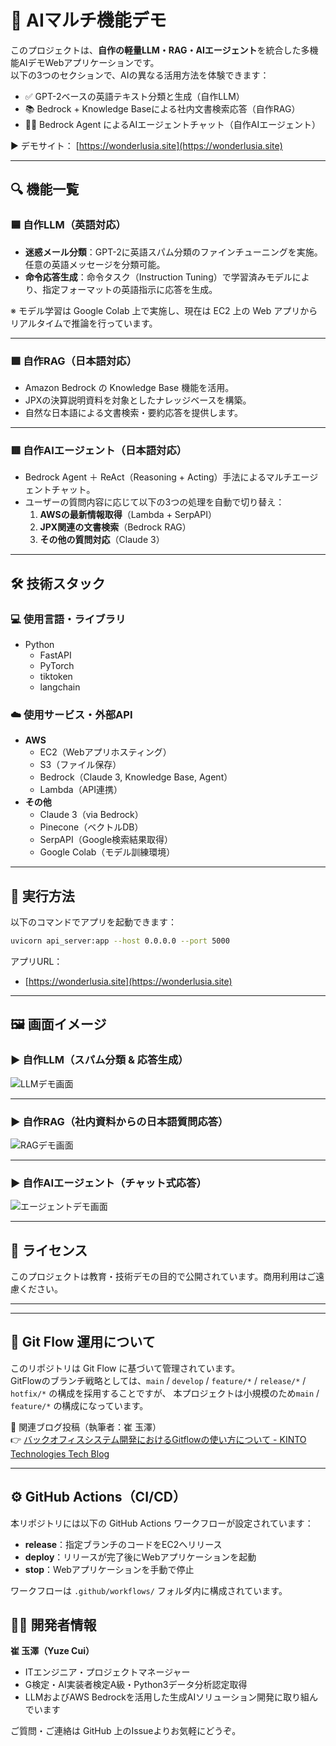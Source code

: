 
# 🧠 AIマルチ機能デモ

このプロジェクトは、**自作の軽量LLM・RAG・AIエージェント**を統合した多機能AIデモWebアプリケーションです。  
以下の3つのセクションで、AIの異なる活用方法を体験できます：

- ✅ GPT-2ベースの英語テキスト分類と生成（自作LLM）
- 📚 Bedrock + Knowledge Baseによる社内文書検索応答（自作RAG）
- 🧑‍💼 Bedrock Agent によるAIエージェントチャット（自作AIエージェント）

▶️ デモサイト： [https://wonderlusia.site](https://wonderlusia.site)

---

## 🔍 機能一覧

### 🟦 自作LLM（英語対応）
- **迷惑メール分類**：GPT-2に英語スパム分類のファインチューニングを実施。任意の英語メッセージを分類可能。
- **命令応答生成**：命令タスク（Instruction Tuning）で学習済みモデルにより、指定フォーマットの英語指示に応答を生成。

※ モデル学習は Google Colab 上で実施し、現在は EC2 上の Web アプリからリアルタイムで推論を行っています。

---

### 🟩 自作RAG（日本語対応）
- Amazon Bedrock の Knowledge Base 機能を活用。
- JPXの決算説明資料を対象としたナレッジベースを構築。
- 自然な日本語による文書検索・要約応答を提供します。

---

### 🟥 自作AIエージェント（日本語対応）
- Bedrock Agent ＋ ReAct（Reasoning + Acting）手法によるマルチエージェントチャット。
- ユーザーの質問内容に応じて以下の3つの処理を自動で切り替え：
  1. **AWSの最新情報取得**（Lambda + SerpAPI）
  2. **JPX関連の文書検索**（Bedrock RAG）
  3. **その他の質問対応**（Claude 3）

---

## 🛠 技術スタック

### 💻 使用言語・ライブラリ
- Python
  - FastAPI
  - PyTorch
  - tiktoken
  - langchain

### ☁️ 使用サービス・外部API
- **AWS**
  - EC2（Webアプリホスティング）
  - S3（ファイル保存）
  - Bedrock（Claude 3, Knowledge Base, Agent）
  - Lambda（API連携）
- **その他**
  - Claude 3（via Bedrock）
  - Pinecone（ベクトルDB）
  - SerpAPI（Google検索結果取得）
  - Google Colab（モデル訓練環境）

---

## 🚀 実行方法

以下のコマンドでアプリを起動できます：

```bash
uvicorn api_server:app --host 0.0.0.0 --port 5000
```

アプリURL：
- [https://wonderlusia.site](https://wonderlusia.site) 

---

## 🖼️ 画面イメージ

### ▶️ 自作LLM（スパム分類 & 応答生成）
![LLMデモ画面](pics/img1.png)

---

### ▶️ 自作RAG（社内資料からの日本語質問応答）
![RAGデモ画面](pics/img2.png)

---

### ▶️ 自作AIエージェント（チャット式応答）
![エージェントデモ画面](pics/img3.png)

---

## 📄 ライセンス

このプロジェクトは教育・技術デモの目的で公開されています。商用利用はご遠慮ください。

---


---

## 🔄 Git Flow 運用について

このリポジトリは Git Flow に基づいて管理されています。  
GitFlowのブランチ戦略としては、`main` / `develop` / `feature/*` / `release/*` / `hotfix/*` の構成を採用することですが、
本プロジェクトは小規模のため`main` / `feature/*` の構成になっています。

🔗 関連ブログ投稿（執筆者：崔 玉澤）  
👉 [バックオフィスシステム開発におけるGitflowの使い方について - KINTO Technologies Tech Blog](https://blog.kinto-technologies.com/posts/2022-12-03-gitflow/)

---

## ⚙️ GitHub Actions（CI/CD）

本リポジトリには以下の GitHub Actions ワークフローが設定されています：

- **release**：指定ブランチのコードをEC2へリリース
- **deploy**：リリースが完了後にWebアプリケーションを起動
- **stop**：Webアプリケーションを手動で停止

ワークフローは `.github/workflows/` フォルダ内に構成されています。


## 🙋‍♂️ 開発者情報

**崔 玉澤（Yuze Cui）**

- ITエンジニア・プロジェクトマネージャー
- G検定・AI実装者検定A級・Python3データ分析認定取得
- LLMおよびAWS Bedrockを活用した生成AIソリューション開発に取り組んでいます

ご質問・ご連絡は GitHub 上のIssueよりお気軽にどうぞ。
